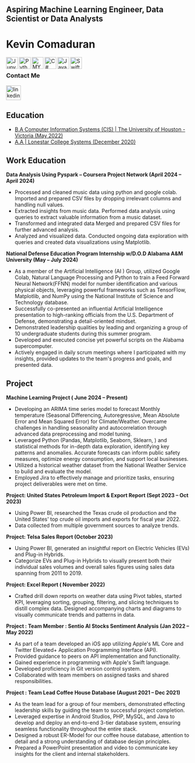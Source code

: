 
## Aspiring Machine Learning Engineer, Data Scientist or Data Analysts
# Kevin Comaduran


<img align="left" alt="Jupyter Notebook" width="32px" src="https://cdn.jsdelivr.net/gh/devicons/devicon@latest/icons/python/python-original.svg" /> 
<img align="left" alt="Python" width="32px" src="https://cdn.jsdelivr.net/gh/devicons/devicon@latest/icons/jupyter/jupyter-original.svg" />
<img align="left" alt="MYSQL" width="32px" src="https://cdn.jsdelivr.net/gh/devicons/devicon@latest/icons/mysql/mysql-original.svg"  />
<img align="left" alt="C#" width="32px" src="https://cdn.jsdelivr.net/gh/devicons/devicon@latest/icons/csharp/csharp-original.svg" />
<img align="left" alt="Java" width="32px" src="https://cdn.jsdelivr.net/gh/devicons/devicon@latest/icons/java/java-original.svg" />
<img align="left" alt="Swift" width="32px" src= "https://cdn.jsdelivr.net/gh/devicons/devicon@latest/icons/swift/swift-original.svg"/>

<br>

### Contact Me
[<img src='https://cdn.jsdelivr.net/npm/simple-icons@3.0.1/icons/linkedin.svg' alt='linkedin' height='40'>](https://www.linkedin.com/in/https://www.linkedin.com/in/kevincomaduran//)  


## Education 

- <u> B.A Computer Information Systems (CIS) |  The University of Houston - Victoria (May 2022)</u>
- <u> A.A |  Lonestar College Systems (December 2020) </u>


## Work Education
**Data Analysis Using Pyspark – Coursera Project Network  (April 2024 – April 2024)**
- Processed and cleaned music data using python and google colab. Imported and prepared CSV files by dropping irrelevant columns and handling null values.
- Extracted insights from music data. Performed data analysis using queries to extract valuable information from a music dataset.
- Transformed and integrated data Merged and prepared CSV files for further advanced analysis.
- Analyzed and visualized data. Conducted ongoing data exploration with queries and created data visualizations using Matplotlib.

**National Defense Education Program Internship w/D.O.D Alabama A&M University  (May – July  2024)**
- As a member of the Artificial Intelligence (AI ) Group, utilized Google Colab, Natural Language Processing and Python to train a Feed Forward Neural Network(FFNN) model for number identification and various physical objects, leveraging powerful frameworks such as TensorFlow, Matplotlib, and NumPy using the National Institute of Science and Technology database.
- Successfully co-presented an influential Artificial Intelligence presentation to high-ranking officials from the U.S. Department of Defense, demonstrating a detail-oriented mindset.
- Demonstrated leadership qualities by leading and organizing a group of 10 undergraduate students during this summer program.
- Developed and executed concise yet powerful scripts on the Alabama supercomputer.
- Actively engaged in daily scrum meetings where I participated with my insights, provided updates to the team's progress and goals, and presented data.


## Project
**Machine Learning Project ( June 2024  – Present)**
- Developing an ARIMA time series model to forecast Monthly temperature (Seasonal Differencing, Autoregressive, Mean Absolute Error and Mean Squared Error) for Climate/Weather. Overcame challenges in handling seasonality and autocorrelation through advanced data preprocessing and model tuning. 
- Leveraged Python (Pandas, Matplotlib, Seaborn, Sklearn, ) and statistical methods for in-depth data exploration, identifying key patterns and anomalies. Accurate forecasts can inform public safety measures, optimize energy consumption, and support local businesses.
- Utilized a historical weather dataset from the National Weather Service to build and evaluate the model.
- Employed Jira to effectively manage and prioritize tasks, ensuring project deliverables were met on time.


**Project: United States Petroleum Import & Export Report  (Sept 2023 – Oct 2023)**
- Using Power BI, researched the Texas crude oil production and the United States' top crude oil imports and exports for fiscal year 2022.
- Data collected from multiple government sources to analyze trends.  

**Project: Telsa Sales Report     (October 2023)**
- Using Power BI, generated an insightful report on Electric Vehicles (EVs) and Plug-in Hybrids.
- Categorize EVs and Plug-in Hybrids to visually present both their individual sales volumes and overall sales figures using sales data spanning from 2011 to 2019.

**Project:  Excel Report  ( November 2022)**			
- Crafted drill down reports on weather data using Pivot tables, started KPI,  leveraging sorting, grouping, filtering, and slicing techniques to distill complex data. Designed accompanying charts and diagrams to visually communicate trends and patterns in data.

**Project : Team Member  : Sentio AI Stocks Sentiment Analysis      (Jan 2022 – May 2022)** 
- As part of a team developed an iOS app utilizing Apple's ML Core and Twitter Elevated+ Application Programming Interface (API).
- Provided guidance to peers on API implementation and functionality.
- Gained experience in programming with Apple's Swift language.
- Developed proficiency in Git version control system.
- Collaborated with team members on assigned tasks and shared responsibilities.

**Project : Team Lead Coffee House Database   (August 2021 – Dec 2021)** 
- As the team lead for a group of four members, demonstrated effecting leadership skills by guiding the team to successful project completion.
- Leveraged expertise in Android Studios, PHP, MySQL, and Java to develop and deploy an end-to-end 3-tier database system, ensuring seamless functionality throughout the entire stack.
- Designed a robust ER-Model for our coffee house database, attention to detail and a strong understanding of database design principles.
- Prepared a PowerPoint presentation and video to communicate key insights for the client and internal stakeholders.





